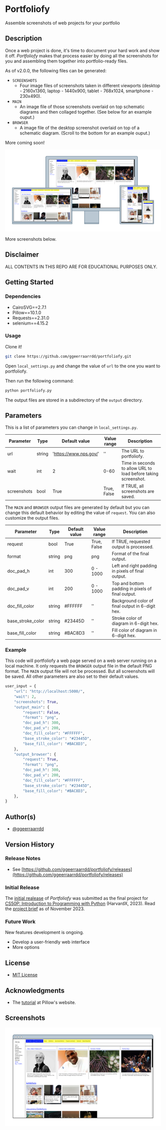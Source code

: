 # Portfoliofy

Assemble screenshots of web projects for your portfolio

## Description

Once a web project is done, it's time to document your hard work and show it off. _Portfoliofy_ makes that process easier by doing all the screenshots for you and assembling them together into portfolio-ready files.

As of v2.0.0, the following files can be generated:

* `SCREENSHOTS`
  * Four image files of screenshots taken in different viewports (desktop - 2160x1360, laptop - 1440x900, tablet - 768x1024, smartphone - 230x490).
* `MAIN`
  * An image file of those screenshots overlaid on top schematic diagrams and then collaged together. (See below for an example ouput.)
* `BROWSER`
  * A image file of the desktop screenshot overlaid on top of a schematic diagram. (Scroll to the bottom for an example ouput.)

More coming soon!

![Portfoliofy](/images/portfoliofy1.png)

More screenshots below.

## Disclaimer

ALL CONTENTS IN THIS REPO ARE FOR EDUCATIONAL PURPOSES ONLY.

## Getting Started

### Dependencies

* CairoSVG==2.7.1
* Pillow==10.1.0
* Requests==2.31.0
* selenium==4.15.2

### Usage

Clone it!

```bash
git clone https://github.com/ggeerraarrdd/portfoliofy.git
```

Open `local_settings.py` and change the value of `url` to the one you want to portfoliofy.

Then run the following command:

```bash
python portfoliofy.py
```

The output files are stored in a subdirectory of the `output` directory.

## Parameters

This is a list of parameters you can change in `local_settings.py`.

| Parameter         | Type   | Default value          | Value range  | Description |
| ----------------- | ------ | ---------------------- | ------------ | ----------- |
| url               | string | 'https://www.nps.gov/' | ''           | The URL to portfoliofy. |
| wait              | int    | 2                      | 0-60         | Time in seconds to allow URL to load before taking screenshot. |
| screenshots       | bool   | True                   | True, False  | If TRUE, all screenshots are saved. |

The `MAIN` and `BROWSER` output files are generated by default but you can change this default behavior by editing the value of `request`. You can also customize the output files.

| Parameter         | Type   | Default value | Value range  | Description |
| ----------------- | ------ | ------------- | ------------ | ----------- |
| request           | bool   | True          | True, False  | If TRUE, requested output is processed. |
| format            | string | png           | png          | Format of the final output. |
| doc_pad_h         | int    | 300           | 0 - 1000     | Left and right padding in pixels of final output. |
| doc_pad_v         | int    | 200           | 0 - 1000     | Top and bottom padding in pixels of final output. |
| doc_fill_color    | string | #FFFFFF       | ''           | Background color of final output in 6-digit hex. |
| base_stroke_color | string | #23445D       | ''           | Stroke color of diagram in 6-digit hex. |
| base_fill_color   | string | #BAC8D3       | ''           | Fill color of diagram in 6-digit hex. |

### Example

This code will portfoliofy a web page served on a web server running on a local machine. It only requests the `BROWSER` output file in the default PNG format. The `MAIN` output file will not be processed. But all screenshots will be saved. All other parameters are also set to their default values.

```python
user_input = {
    "url": "http://localhost:5000/",
    "wait": 2,
    "screenshots": True,
    "output_main": {
        "request": False,
        "format": "png",
        "doc_pad_h": 300,
        "doc_pad_v": 200,
        "doc_fill_color": "#FFFFFF",
        "base_stroke_color": "#23445D",
        "base_fill_color": "#BAC8D3",
    },
    "output_browser": {
        "request": True,
        "format": "png",
        "doc_pad_h": 300,
        "doc_pad_v": 200,
        "doc_fill_color": "#FFFFFF",
        "base_stroke_color": "#23445D",
        "base_fill_color": "#BAC8D3",
    },
}
```

## Author(s)

* [@ggeerraarrdd](https://github.com/ggeerraarrdd/)

## Version History

### Release Notes

* See [https://github.com/ggeerraarrdd/portfoliofy/releases](https://github.com/ggeerraarrdd/portfoliofy/releases)

### Initial Release

The [initial realease](https://github.com/ggeerraarrdd/portfoliofy/releases/tag/v1.0.0) of _Portfoliofy_ was submitted as the final project for [CS50P: Introduction to Programming with Python](https://cs50.harvard.edu/python/2022/) (HarvardX, 2023). Read the [project brief](https://cs50.harvard.edu/python/2022/project/) as of November 2023.

### Future Work

New features development is ongoing.

* Develop a user-friendly web interface
* More options

## License

* [MIT License](https://github.com/ggeerraarrdd/large-parks/blob/main/LICENSE)

## Acknowledgments

* The [tutorial](https://pillow.readthedocs.io/en/stable/handbook/tutorial.html) at Pillow's website.

## Screenshots

![Portfoliofy](/images/portfoliofy2.png)
